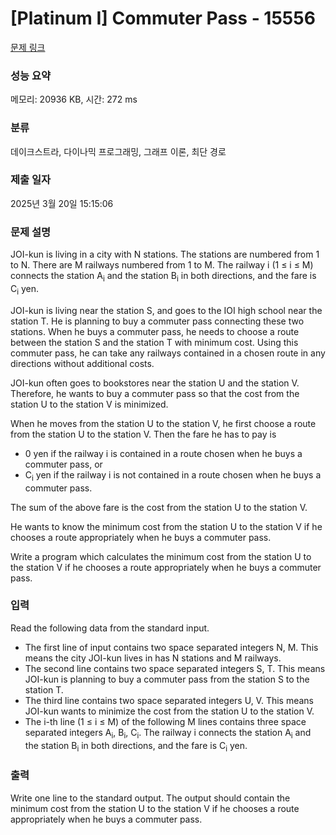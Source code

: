 # [Platinum I] Commuter Pass - 15556 

[문제 링크](https://www.acmicpc.net/problem/15556) 

### 성능 요약

메모리: 20936 KB, 시간: 272 ms

### 분류

데이크스트라, 다이나믹 프로그래밍, 그래프 이론, 최단 경로

### 제출 일자

2025년 3월 20일 15:15:06

### 문제 설명

<p>JOI-kun is living in a city with N stations. The stations are numbered from 1 to N. There are M railways numbered from 1 to M. The railway i (1 ≤ i ≤ M) connects the station A<sub>i</sub> and the station B<sub>i</sub> in both directions, and the fare is C<sub>i</sub> yen.</p>

<p>JOI-kun is living near the station S, and goes to the IOI high school near the station T. He is planning to buy a commuter pass connecting these two stations. When he buys a commuter pass, he needs to choose a route between the station S and the station T with minimum cost. Using this commuter pass, he can take any railways contained in a chosen route in any directions without additional costs.</p>

<p>JOI-kun often goes to bookstores near the station U and the station V. Therefore, he wants to buy a commuter pass so that the cost from the station U to the station V is minimized.</p>

<p>When he moves from the station U to the station V, he first choose a route from the station U to the station V. Then the fare he has to pay is</p>

<ul>
	<li>0 yen if the railway i is contained in a route chosen when he buys a commuter pass, or</li>
	<li>C<sub>i</sub> yen if the railway i is not contained in a route chosen when he buys a commuter pass.</li>
</ul>

<p>The sum of the above fare is the cost from the station U to the station V.</p>

<p>He wants to know the minimum cost from the station U to the station V if he chooses a route appropriately when he buys a commuter pass.</p>

<p>Write a program which calculates the minimum cost from the station U to the station V if he chooses a route appropriately when he buys a commuter pass.</p>

### 입력 

 <p>Read the following data from the standard input.</p>

<ul>
	<li>The first line of input contains two space separated integers N, M. This means the city JOI-kun lives in has N stations and M railways.</li>
	<li>The second line contains two space separated integers S, T. This means JOI-kun is planning to buy a commuter pass from the station S to the station T.</li>
	<li>The third line contains two space separated integers U, V. This means JOI-kun wants to minimize the cost from the station U to the station V.</li>
	<li>The i-th line (1 ≤ i ≤ M) of the following M lines contains three space separated integers A<sub>i</sub>, B<sub>i</sub>, C<sub>i</sub>. The railway i connects the station A<sub>i</sub> and the station B<sub>i</sub> in both directions, and the fare is C<sub>i</sub> yen.</li>
</ul>

### 출력 

 <p>Write one line to the standard output. The output should contain the minimum cost from the station U to the station V if he chooses a route appropriately when he buys a commuter pass.</p>


